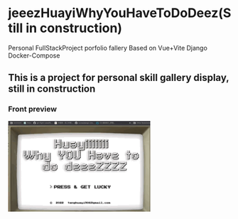 # jeeezHuayiWhyYouHaveToDoDeez(Still in construction)
Personal FullStackProject porfolio fallery Based on Vue+Vite Django Docker-Compose

## This is a project for personal skill gallery display, still in construction
### Front preview
![](https://github.com/fightingBald/jeeezHuayiWhyYouHaveToDoDeez/blob/master/porfoliofrontpreview.gif)
